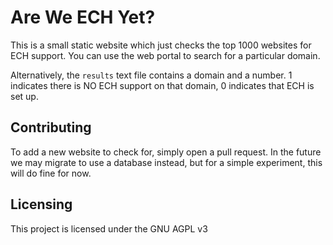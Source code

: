 # Are We ECH Yet?

This is a small static website which just checks the top 1000 websites for ECH support.
You can use the web portal to search for a particular domain. 

Alternatively, the `results` text file contains a domain and a number. 1 indicates there is NO ECH
support on that domain, 0 indicates that ECH is set up.

## Contributing

To add a new website to check for, simply open a pull request. In the future we may migrate
to use a database instead, but for a simple experiment, this will do fine for now.

## Licensing

This project is licensed under the GNU AGPL v3
